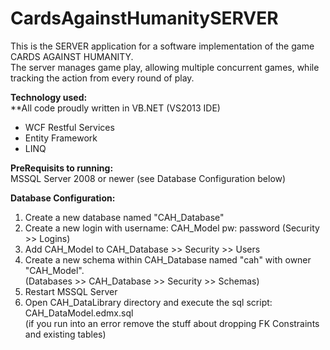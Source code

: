 CardsAgainstHumanitySERVER
==========================
This is the SERVER application for a software implementation of the game CARDS AGAINST HUMANITY.<br/>
The server manages game play, allowing multiple concurrent games, while tracking the action from every round of play.</br>


<strong>Technology used:</strong><br/>
**All code proudly written in VB.NET (VS2013 IDE)
  <ul>
  	<li>WCF Restful Services</li>
  	<li>Entity Framework</li>
  	<li>LINQ</li>
  </ul>
  
<p><strong>PreRequisits to running:</strong> <br/>
  MSSQL Server 2008 or newer (see Database Configuration below)
</p>
  

<p><strong>Database Configuration:</strong>
<ol>
  <li>Create a new database named "CAH_Database"</li>
  <li>Create a new login with username: CAH_Model pw: password (Security >> Logins)</li>
  <li>Add CAH_Model to CAH_Database >> Security >> Users</li>
  <li>Create a new schema within CAH_Database named "cah" with owner "CAH_Model". <br/>
  	  (Databases >> CAH_Database >> Security >> Schemas)</li>
  <li>Restart MSSQL Server</li>
  <li>Open CAH_DataLibrary directory and execute the sql script: CAH_DataModel.edmx.sql <br/>
      (if you run into an error remove the stuff about dropping FK Constraints and existing tables)</li>
</ol>
</p>
  
  

  
